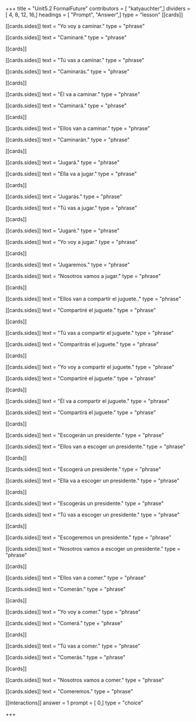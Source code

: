+++
title = "Unit5.2 FormalFuture"
contributors = [ "katyauchter",]
dividers = [ 4, 8, 12, 16,]
headings = [ "Prompt", "Answer",]
type = "lesson"
[[cards]]

[[cards.sides]]
text = "Yo voy a caminar."
type = "phrase"

[[cards.sides]]
text = "Caminaré."
type = "phrase"

[[cards]]

[[cards.sides]]
text = "Tú vas a caminar."
type = "phrase"

[[cards.sides]]
text = "Caminarás."
type = "phrase"

[[cards]]

[[cards.sides]]
text = "Él va a caminar."
type = "phrase"

[[cards.sides]]
text = "Caminará."
type = "phrase"

[[cards]]

[[cards.sides]]
text = "Ellos van a caminar."
type = "phrase"

[[cards.sides]]
text = "Caminarán."
type = "phrase"

[[cards]]

[[cards.sides]]
text = "Jugará."
type = "phrase"

[[cards.sides]]
text = "Ella va a jugar."
type = "phrase"

[[cards]]

[[cards.sides]]
text = "Jugarás."
type = "phrase"

[[cards.sides]]
text = "Tú vas a jugar."
type = "phrase"

[[cards]]

[[cards.sides]]
text = "Jugaré."
type = "phrase"

[[cards.sides]]
text = "Yo voy a jugar."
type = "phrase"

[[cards]]

[[cards.sides]]
text = "Jugaremos."
type = "phrase"

[[cards.sides]]
text = "Nosotros vamos a jugar."
type = "phrase"

[[cards]]

[[cards.sides]]
text = "Ellos van a compartir el juguete.."
type = "phrase"

[[cards.sides]]
text = "Compartiré el juguete."
type = "phrase"

[[cards]]

[[cards.sides]]
text = "Tú vas a compartir el juguete."
type = "phrase"

[[cards.sides]]
text = "Comparitrás el juguete."
type = "phrase"

[[cards]]

[[cards.sides]]
text = "Yo voy a compartir el juguete."
type = "phrase"

[[cards.sides]]
text = "Compartiré el juguete."
type = "phrase"

[[cards]]

[[cards.sides]]
text = "Él va a compartir el juguete."
type = "phrase"

[[cards.sides]]
text = "Compartirá el juguete."
type = "phrase"

[[cards]]

[[cards.sides]]
text = "Escogerán un presidente."
type = "phrase"

[[cards.sides]]
text = "Ellos van a escoger un presidente."
type = "phrase"

[[cards]]

[[cards.sides]]
text = "Escogerá un presidente."
type = "phrase"

[[cards.sides]]
text = "Ella va a escoger un presidente."
type = "phrase"

[[cards]]

[[cards.sides]]
text = "Escogerás un presidente."
type = "phrase"

[[cards.sides]]
text = "Tú vas a escoger un presidente."
type = "phrase"

[[cards]]

[[cards.sides]]
text = "Escogeremos un presidente."
type = "phrase"

[[cards.sides]]
text = "Nosotros vamos a escoger un presidente."
type = "phrase"

[[cards]]

[[cards.sides]]
text = "Ellos van a comer."
type = "phrase"

[[cards.sides]]
text = "Comerán."
type = "phrase"

[[cards]]

[[cards.sides]]
text = "Yo voy a comer."
type = "phrase"

[[cards.sides]]
text = "Comerá."
type = "phrase"

[[cards]]

[[cards.sides]]
text = "Tú vas a comer."
type = "phrase"

[[cards.sides]]
text = "Comerás."
type = "phrase"

[[cards]]

[[cards.sides]]
text = "Nosotros vamos a comer."
type = "phrase"

[[cards.sides]]
text = "Comeremos."
type = "phrase"

[[interactions]]
answer = 1
prompt = [ 0,]
type = "choice"

+++
